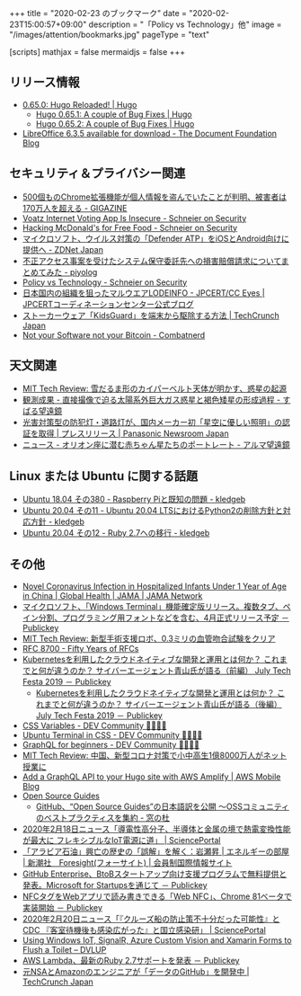 +++
title = "2020-02-23 のブックマーク"
date =  "2020-02-23T15:00:57+09:00"
description = "「Policy vs Technology」他"
image = "/images/attention/bookmarks.jpg"
pageType = "text"

[scripts]
  mathjax = false
  mermaidjs = false
+++

## リリース情報

- [0.65.0: Hugo Reloaded! | Hugo](https://gohugo.io/news/0.65.0-relnotes/)
    - [Hugo 0.65.1: A couple of Bug Fixes | Hugo](https://gohugo.io/news/0.65.1-relnotes/)
    - [Hugo 0.65.2: A couple of Bug Fixes | Hugo](https://gohugo.io/news/0.65.2-relnotes/)
- [LibreOffice 6.3.5 available for download - The Document Foundation Blog](https://blog.documentfoundation.org/blog/2020/02/20/libreoffice-6-3-5/)

## セキュリティ＆プライバシー関連

- [500個ものChrome拡張機能が個人情報を盗んでいたことが判明、被害者は170万人を超える - GIGAZINE](https://gigazine.net/news/20200217-chrome-extension-malware-malvertising/)
- [Voatz Internet Voting App Is Insecure - Schneier on Security](https://www.schneier.com/blog/archives/2020/02/voatz_internet_.html)
- [Hacking McDonald's for Free Food - Schneier on Security](https://www.schneier.com/blog/archives/2020/02/hacking_mcdonal.html)
- [マイクロソフト、ウイルス対策の「Defender ATP」をiOSとAndroid向けに提供へ - ZDNet Japan](https://japan.zdnet.com/article/35149706/)
- [不正アクセス事案を受けたシステム保守委託先への損害賠償請求についてまとめてみた - piyolog](https://piyolog.hatenadiary.jp/entry/2020/02/21/065823)
- [Policy vs Technology - Schneier on Security](https://www.schneier.com/blog/archives/2020/02/policy_vs_techn.html)
- [日本国内の組織を狙ったマルウエアLODEINFO - JPCERT/CC Eyes | JPCERTコーディネーションセンター公式ブログ](https://blogs.jpcert.or.jp/ja/2020/02/LODEINFO.html)
- [ストーカーウェア「KidsGuard」を端末から駆除する方法  |  TechCrunch Japan](https://jp.techcrunch.com/2020/02/21/2020-02-20-kidsguard-remove-stalkerware/)
- [Not your Software not your Bitcoin - Combatnerd](https://combatnerd.com/news/not-your-software-not-your-bitcoin/)

## 天文関連

- [MIT Tech Review: 雪だるま形のカイパーベルト天体が明かす、惑星の起源](https://www.technologyreview.jp/s/187864/a-snowman-shaped-space-rock-is-teaching-us-how-planets-form/)
- [観測成果 - 直接撮像で迫る太陽系外巨大ガス惑星と褐色矮星の形成過程 - すばる望遠鏡](https://subarutelescope.org/Pressrelease/2020/02/10/j_index.html)
- [光害対策型の防犯灯・道路灯が、国内メーカー初「星空に優しい照明」の認証を取得 | プレスリリース | Panasonic Newsroom Japan](https://news.panasonic.com/jp/press/data/2020/02/jn200220-1/jn200220-1.html)
- [ニュース - オリオン座に潜む赤ちゃん星たちのポートレート - アルマ望遠鏡](https://alma-telescope.jp/news/vandam-202002)

## Linux または Ubuntu に関する話題

- [Ubuntu 18.04 その380 - Raspberry Piと既知の問題 - kledgeb](https://kledgeb.blogspot.com/2020/02/ubuntu-1804-380-raspberry-pi.html)
- [Ubuntu 20.04 その11 - Ubuntu 20.04 LTSにおけるPython2の削除方針と対応方針 - kledgeb](https://kledgeb.blogspot.com/2020/02/ubuntu-2004-11-ubuntu-2004-ltspython2.html)
- [Ubuntu 20.04 その12 - Ruby 2.7への移行 - kledgeb](https://kledgeb.blogspot.com/2020/02/ubuntu-2004-12-ruby-27.html)

## その他

- [Novel Coronavirus Infection in Hospitalized Infants Under 1 Year of Age in China | Global Health | JAMA | JAMA Network](https://jamanetwork.com/journals/jama/fullarticle/2761659  )
- [マイクロソフト、「Windows Terminal」機能確定版リリース。複数タブ、ペイン分割、プログラミング用フォントなどを含む、4月正式リリース予定 － Publickey](https://www.publickey1.jp/blog/20/windows_terminal4.html)
- [MIT Tech Review: 新型手術支援ロボ、0.3ミリの血管吻合試験をクリア](https://www.technologyreview.jp/nl/robot-assisted-high-precision-surgery-has-passed-its-first-test-in-humans/)
- [RFC 8700 - Fifty Years of RFCs](https://tools.ietf.org/html/rfc8700)
- [Kubernetesを利用したクラウドネイティブな開発と運用とは何か？ これまでと何が違うのか？ サイバーエージェント青山氏が語る（前編） July Tech Festa 2019 － Publickey](https://www.publickey1.jp/blog/20/kubernetes_july_tech_festa_2019.html)
    - [Kubernetesを利用したクラウドネイティブな開発と運用とは何か？ これまでと何が違うのか？ サイバーエージェント青山氏が語る（後編） July Tech Festa 2019 － Publickey](https://www.publickey1.jp/blog/20/kubernetes_july_tech_festa_2019_1.html)
- [CSS Variables - DEV Community 👩‍💻👨‍💻](https://dev.to/samanthaming/css-variables-8di)
- [Ubuntu Terminal in CSS - DEV Community 👩‍💻👨‍💻](https://dev.to/codypearce/ubuntu-terminal-in-css-1aeo)
- [GraphQL for beginners - DEV Community 👩‍💻👨‍💻](https://dev.to/davinc/graphql-for-beginners-3f1a)
- [MIT Tech Review: 中国、新型コロナ対策で小中高生1億8000万人がネット授業に](https://www.technologyreview.jp/nl/chinas-students-will-now-study-online-because-coronavirus-has-shut-schools/)
- [Add a GraphQL API to your Hugo site with AWS Amplify | AWS Mobile Blog](https://aws.amazon.com/jp/blogs/mobile/add-a-graphql-api-to-your-hugo-site-with-aws-amplify/)
- [Open Source Guides](https://opensource.guide/ja/)
    - [GitHub、“Open Source Guides”の日本語訳を公開 ～OSSコミュニティのベストプラクティスを集約 - 窓の杜](https://forest.watch.impress.co.jp/docs/news/1235813.html)
- [2020年2月18日ニュース「導電性高分子、半導体と金属の境で熱電変換性能が最大に フレキシブルなIoT電源に道」 | SciencePortal](https://scienceportal.jst.go.jp/news/newsflash_review/newsflash/2020/02/20200218_01.html)
- [「アラビア石油」興亡の歴史の「誤解」を解く：岩瀬昇 | エネルギーの部屋 | 新潮社　Foresight(フォーサイト) | 会員制国際情報サイト](https://www.fsight.jp/articles/-/46540)
- [GitHub Enterprise、BtoBスタートアップ向け支援プログラムで無料提供と発表。Microsoft for Startupsを通じて － Publickey](https://www.publickey1.jp/blog/20/github_enterprisebtobmicrosoft_for_startups.html)
- [NFCタグをWebアプリで読み書きできる「Web NFC」、Chrome 81ベータで実装開始 － Publickey](https://www.publickey1.jp/blog/20/nfcwebweb_nfcchrome_81.html)
- [2020年2月20日ニュース「『クルーズ船の防止策不十分だった可能性』とCDC 『客室待機後も感染広がった』と国立感染研」 | SciencePortal](https://scienceportal.jst.go.jp/news/newsflash_review/newsflash/2020/02/20200220_01.html)
- [Using Windows IoT, SignalR, Azure Custom Vision and Xamarin Forms to Flush a Toilet – DVLUP](https://dvlup.com/2020/02/13/using-windows-iot-signalr-azure-custom-vision-and-xamarin-forms-to-flush-a-toilet/)
- [AWS Lambda、最新のRuby 2.7サポートを発表 － Publickey](https://www.publickey1.jp/blog/20/aws_lambdaruby_27.html)
- [元NSAとAmazonのエンジニアが「データのGitHub」を開発中  |  TechCrunch Japan](https://jp.techcrunch.com/2020/02/22/2020-02-20-gretel-nsa-amazon-github-data/)
